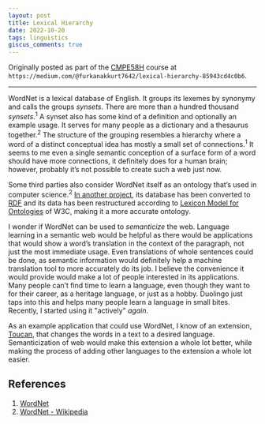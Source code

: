 ```yaml
---
layout: post
title: Lexical Hierarchy
date: 2022-10-20
tags: linguistics
giscus_comments: true
---
```


Originally posted as part of the [CMPE58H](https://cmpe.boun.edu.tr/courses/cmpe58h) course at `https://medium.com/@furkanakkurt7642/lexical-hierarchy-85943cd4c0b6`.

---

WordNet is a lexical database of English. It groups its lexemes by synonymy and calls the groups _synsets_. There are more than a hundred thousand _synsets_.<sup>1</sup> A synset also has some kind of a definition and optionally an example usage. It serves for many people as a dictionary and a thesaurus together.<sup>2</sup> The structure of the grouping resembles a hierarchy where a word of a distinct conceptual idea has mostly a small set of connections.<sup>1</sup> It seems to me even a single semantic conception of a surface form of a word should have more connections, it definitely does for a human brain; however, probably it’s not possible to create such a web just now.

Some third parties also consider WordNet itself as an ontology that’s used in computer science.<sup>2</sup> [In another project](http://wordnet-rdf.princeton.edu/about), its database has been converted to [RDF](https://www.w3.org/RDF) and its data has been restructured according to [Lexicon Model for Ontologies](https://www.w3.org/2016/05/ontolex) of W3C, making it a more accurate ontology.

I wonder if WordNet can be used to _semanticize_ the web. Language learning in a semantic web would be helpful as there would be applications that would show a word’s translation in the context of the paragraph, not just the most immediate usage. Even translations of whole sentences could be done, as semantic information would definitely help a machine translation tool to more accurately do its job. I believe the convenience it would provide would make a lot of people interested in its applications. Many people can’t find time to learn a language, even though they want to for their career, as a heritage language, or just as a hobby. Duolingo just taps into this and helps many people learn a language in small bites. Recently, I started using it "actively" _again_.

As an example application that could use WordNet, I know of an extension, [Toucan](https://jointoucan.com), that changes the words in a text to a desired language. Semanticization of web would make this extension a whole lot better, while making the process of adding other languages to the extension a whole lot easier.

## References

1. [WordNet](https://wordnet.princeton.edu)
2. [WordNet - Wikipedia](https://en.wikipedia.org/wiki/WordNet)
